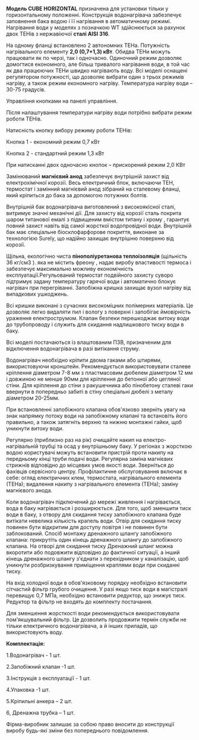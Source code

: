 **Модель CUBE HORIZONTAL** призначена для установки тільки у горизонтальному положенні. Конструкція водонагрівача забезпечує заповнення бака водою і її нагрівання в автоматичному режимі. Нагрівання води у моделях з позначкою WT здійснюється за рахунок двох ТЕНів з нержавіючої **сталі AISI 316**.

На одному фланці встановлено 2 автономних ТЕНа. Потужність нагрівального елементу **2,0 (0,7+1,3) кВт**. Обидва ТЕНи можуть працювати як по черзі, так і одночасно. Одиночний режим дозволяє домогтися економного, але більш тривалого нагрівання води, в той час як два працюючих ТЕНи швидко нагрівають воду. Всі моделі оснащені регулятором потужності, що дозволяє вибрати один з трьох режимів нагріву, а також режим економного нагріву. Температура нагріву води – 30-75 градусів.

Управління кнопками на панелі управління.

Після налаштування температури нагріву води потрібно вибрати режим роботи ТЕНів.

Натисність кнопку вибору режиму роботи ТЕНів:

Кнопка 1 - економний режим 0,7 кВт

Кнопка 2 - стандартний режим 1,3 кВт

При натисканні двох одночасно кнопок – прискорений режим 2,0 КВт

Замінюваний **магнієвий анод** забезпечує внутрішній захист від електрохімічної корозії. Весь електричний блок, включаючи ТЕН, термостат і замінний магнієвий анод зібраний на сталевому фланці, який кріпиться до бака за допомогою потужних болтів.

Внутрішній бак водонагрівача виготовлений з високоякісної сталі, витримує значні механічні дії. Для захисту від корозії сталь покрита шаром титанової емалі з підвищеним вмістом титану і хрому , гарантує повний захист навіть від самої жорсткої водопровідної води. Внутрішній бак має спеціальне біосклофарфорове покриття, виконане за технологією Surely, що надійно захищає внутрішню поверхню від корозії.

Щільна, екологічно чиста **пінополіуретанова теплоізоляція** (щільність 36 кг/см3 ). яка не містить фреону , надає виробу властивості термоса і забезпечує максимально можливу економічність експлуатації.Регульований термостат подвійного захисту суворо підтримує задану температуру гарячої води і автоматично блокує нагрівач при перегріванні. Запобіжна кришка захищає вузол нагріву від випадкових ушкоджень.

Всі кришки виконані з сучасних високоміцних полімерних матеріалів. Це дозволяє легко видаляти пил і вологу з поверхні і запобігає ймовірність ураження електрострумом. Клапан безпеки перешкоджає витоку води до трубопроводу і служить для скидання надлишкового тиску води в баку.

Всі моделі постачаються із влаштованим ПЗВ, призначеним для відключення водонагрівача в разі витікання струму.

Водонагрівач необхідно кріпити двома гаками або штирями, використовуючи кронштейн. Рекомендується використовувати сталеве кріплення діаметром 7-8 мм з пластмасовим дюбелем діаметром 12 мм і довжиною не менше 90мм для кріплення до бетонної або цегляної стіни. Для кріплення до стіни з ракушечника або пінобетону сталеві гаки ввернути в попередньо забиті в стіну спеціальні дюбелі з металу діаметром 20-25мм.

При встановленні запобіжного клапана обов'язково зверніть увагу на знак напрямку потоку води на запобіжному клапані та встановіть його правильно, а також затягніть верхню та нижню монтажні гайки, щоб уникнути витоку води.

Регулярно (приблизно раз на рік) очищайте накип на електро- нагрівальній трубці та осад у внутрішньому баку. У регіонах з жорсткою водою користувачі можуть встановити пристрій проти накипу на передньому кінці труби подачі води. Регулярна заміна магнієвих стрижнів відповідно до місцевих умов якості води. Зверніться до фахівців сервісного центру. Профілактичне обслуговування включає в себе: огляд електричних клем, термостата, нагрівального елемента (ТЕНа); видалення накипу з нагрівального елемента (ТЕНа); заміну магнієвого анода.

Коли водонагрівач підключений до мережі живлення і нагрівається, вода в баку нагрівається і розширюється. Для того, щоб зменшити тиск води в баку, з отвору для скидання тиску запобіжного клапана буде витікати невелика кількість крапель води. Отвір для скидання тиску повинен бути відкритим для доступу повітря і не повинен бути заблокований. Спосіб монтажу дренажного шлангу запобіжного клапана: прикрутіть один кінець дренажного шлангу до запобіжного клапана. На отворі для скидання тиску Дренажний шланг можна вкоротити або подовжити відповідно до фактичної ситуації, а інший кінець дренажного шлангу з'єднати з перехідником у каналізацію, щоб уникнути розбризкування приміщення краплями води при скиданні тиску.

На вхід холодної води в обов'язковому порядку необхідно встановити сітчастий фільтр грубого очищення. У разі якщо тиск води в магістралі перевищує 0,7 МПа, необхідно встановити редуктор, що знижує тиск. Редуктор та фільтр не входять до комплекту постачання.

Для зменшення жорсткості води рекомендується використовувати пом'якшувальний фільтр. Це дозволить продовжити термін служби не тільки електричного водонагрівача, а й інших приладів, що використовують воду.

**Комплектація:**

1.Водонагрівач - 1 шт.

2.Запобіжний клапан -1 шт.

3.Інструкція з експлуатації - 1 шт.

4.Упаковка -1 шт.

5.Кріпильні анкера – 2 шт.

6, Дренажна трубка – 1 шт.

Фірма-виробник залишає за собою право вносити до конструкції виробу будь-які зміни без попереднього повідомлення.
